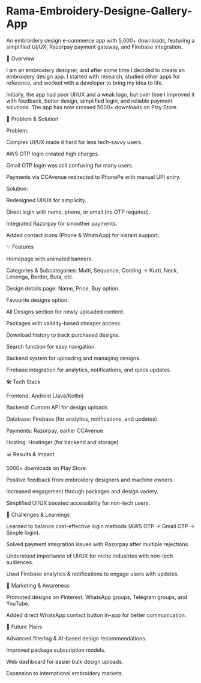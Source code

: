 # Rama-Embroidery-Designe-Gallery-App
An embroidery design e-commerce app with 5,000+ downloads, featuring a simplified UI/UX, Razorpay payment gateway, and Firebase integration.

📌 Overview

I am an embroidery designer, and after some time I decided to create an embroidery design app. I started with research, studied other apps for reference, and worked with a developer to bring my idea to life.

Initially, the app had poor UI/UX and a weak logo, but over time I improved it with feedback, better design, simplified login, and reliable payment solutions. The app has now crossed 5000+ downloads on Play Store.

🚩 Problem & Solution

Problem:

Complex UI/UX made it hard for less tech-savvy users.

AWS OTP login created high charges.

Gmail OTP login was still confusing for many users.

Payments via CCAvenue redirected to PhonePe with manual UPI entry.

Solution:

Redesigned UI/UX for simplicity.

Direct login with name, phone, or email (no OTP required).

Integrated Razorpay for smoother payments.

Added contact icons (Phone & WhatsApp) for instant support.

✨ Features

Homepage with animated banners.

Categories & Subcategories: Multi, Sequence, Cording → Kurti, Neck, Lehenga, Border, Buta, etc.

Design details page: Name, Price, Buy option.

Favourite designs option.

All Designs section for newly uploaded content.

Packages with validity-based cheaper access.

Download history to track purchased designs.

Search function for easy navigation.

Backend system for uploading and managing designs.

Firebase integration for analytics, notifications, and quick updates.

🛠️ Tech Stack

Frontend: Android (Java/Kotlin)

Backend: Custom API for design uploads

Database: Firebase (for analytics, notifications, and updates)

Payments: Razorpay, earlier CCAvenue

Hosting: Hostinger (for backend and storage)

📊 Results & Impact

5000+ downloads on Play Store.

Positive feedback from embroidery designers and machine owners.

Increased engagement through packages and design variety.

Simplified UI/UX boosted accessibility for non-tech users.

🧩 Challenges & Learnings

Learned to balance cost-effective login methods (AWS OTP → Gmail OTP → Simple login).

Solved payment integration issues with Razorpay after multiple rejections.

Understood importance of UI/UX for niche industries with non-tech audiences.

Used Firebase analytics & notifications to engage users with updates.

📢 Marketing & Awareness

Promoted designs on Pinterest, WhatsApp groups, Telegram groups, and YouTube.

Added direct WhatsApp contact button in-app for better communication.

🔮 Future Plans

Advanced filtering & AI-based design recommendations.

Improved package subscription models.

Web dashboard for easier bulk design uploads.

Expansion to international embroidery markets.
